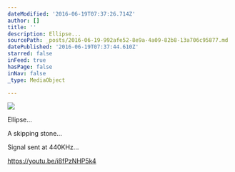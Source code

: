```yaml
---
dateModified: '2016-06-19T07:37:26.714Z'
author: []
title: ''
description: Ellipse...
sourcePath: _posts/2016-06-19-992afe52-8e9a-4a09-82b8-13a706c95877.md
datePublished: '2016-06-19T07:37:44.610Z'
starred: false
inFeed: true
hasPage: false
inNav: false
_type: MediaObject

---
```

![](https://the-grid-user-content.s3-us-west-2.amazonaws.com/27a19978-cc0f-45cb-a062-f1f3bc7afe81.jpg)

Ellipse...

A skipping stone...

Signal sent at 440KHz...

https://youtu.be/i8fPzNHP5k4
